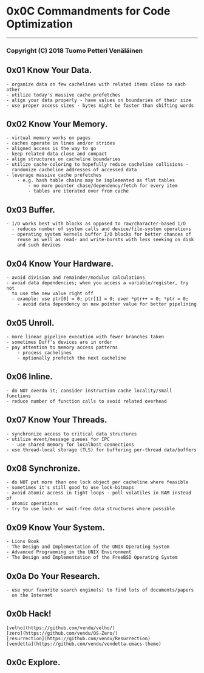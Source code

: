 # 0x0C Commandments for Code Optimization
  ---

### Copyright (C) 2018 Tuomo Petteri Venäläinen

## 0x01	Know Your Data.
	- organize data on few cachelines with related items close to each other
	- utilize today's massive cache prefetches
	- align your data properly - have values on boundaries of their size
	- use proper access sizes - bytes might be faster than shifting words
## 0x02	Know Your Memory.
	- virtual memory works on pages
	- caches operate in lines and/or strides
	- aligned access is the way to go
	- keep related data close and compact
	- align structures on cacheline boundaries
	- utilize cache-coloring to hopefully reduce cacheline collisions -
	  randomize cacheline addresses of accessed data
	- leverage massive cache prefetches
		- e.g. hash table chains may be implemented as flat tables
			- no more pointer chase/dependency/fetch for every item
			- tables are iterated over from cache
## 0x03	Buffer.
	- I/O works best with blocks as opposed to raw/character-based I/O
	  - reduces number of system calls and device/file-system operations
	  - operating system kernels buffer I/O blocks for better chances of
	    reuse as well as read- and write-bursts with less seeking on disk
	    and such devices
## 0x04	Know Your Hardware.
	- avoid division and remainder/modulus calculations
	- avoid data dependencies; when you access a variable/register, try not
	  to use the new value right off
	  - example: use ptr[0] = 0; ptr[1] = 0; over *ptr++ = 0; *ptr = 0;
	    - avoid data dependency on new pointer value for better pipelining
## 0x05	Unroll.
	- more linear pipeline execution with fewer branches taken
	- sometimes Duff's devices are in order
	- pay attention to memory access patterns
		- process cachelines
		- optionally prefetch the next cacheline
## 0x06	Inline.
	- do NOT overdo it; consider instruction cache locality/small functions
	- reduce number of function calls to avoid related overhead
## 0x07	Know Your Threads.
	- synchronize access to critical data structures
	- utilize event/message queues for IPC
	  - use shared memory for localhost connections
	- use thread-local storage (TLS) for buffering per-thread data/buffers
## 0x08	Synchronize.
	- do NOT put more than one lock object per cacheline where feasible
	- sometimes it's still good to use lock-bitmaps
	- avoid atomic access in tight loops - poll volatiles in RAM instead of
	  atomic operations
	- try to use lock- or wait-free data structures where possible
## 0x09	Know Your System.
	- Lions Book
	- The Design and Implementation of the UNIX Operating System
	- Advanced Programming in the UNIX Environment
	- The Design and Implementation of the FreeBSD Operating System
## 0x0a	Do Your Research.
	- use your favorite search engine(s) to find lots of documents/papers
	  on the Internet
## 0x0b	Hack!
	[velho](https://github.com/vendu/velho/)
	[zero](https://github.com/vendu/OS-Zero/)
	[resurrection](https://github.com/vendu/Resurrection)
	[vendetta](https://github.com/vendu/vendetta-emacs-theme)
## 0x0c	Explore.

